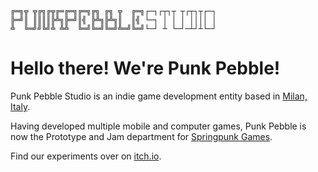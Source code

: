 ```
╔═╗╦ ╦╔╗╔╦╔═╔═╗╔═╗╔╗ ╔╗ ╦  ╔═╗┌─┐┌┬┐┬ ┬┌┬┐┬┌─┐
╠═╝║ ║║║║╠╩╗╠═╝║╣ ╠╩╗╠╩╗║  ║╣ └─┐ │ │ │ ││││ │
╩  ╚═╝╝╚╝╩ ╩╩  ╚═╝╚═╝╚═╝╩═╝╚═╝└─┘ ┴ └─┘─┴┘┴└─┘
```

# Hello there! We're Punk Pebble!

Punk Pebble Studio is an indie game development entity based in [Milan, Italy](https://g.co/kgs/Eew3RA).

Having developed multiple mobile and computer games, Punk Pebble is now the Prototype and Jam department for [Springpunk Games](https://games.springpunk.net).

Find our experiments over on [itch.io](https://punkpebblestudio.itch.io).
